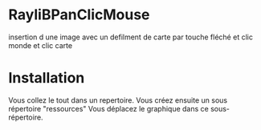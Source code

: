 # RayliBPanClicMouse
insertion d une image avec un defilment de carte par touche fléché et clic monde et clic carte

#  Installation
Vous collez le tout dans un repertoire. Vous créez ensuite un sous répertoire "ressources"
Vous déplacez le graphique dans ce sous-répertoire.

